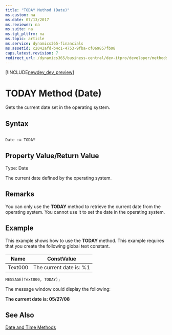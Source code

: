 ```yaml
---
title: "TODAY Method (Date)"
ms.custom: na
ms.date: 07/13/2017
ms.reviewer: na
ms.suite: na
ms.tgt_pltfrm: na
ms.topic: article
ms.service: dynamics365-financials
ms.assetid: c2042afd-b4c1-4753-9fba-cf069857fb08
caps.latest.revision: 7
redirect_url: /dynamics365/business-central/dev-itpro/developer/methods/devenv-al-method-reference
---
```


[!INCLUDE[newdev_dev_preview](../includes/newdev_dev_preview.md)]

# TODAY Method (Date)
Gets the current date set in the operating system.  
  
## Syntax  
  
```  
  
Date := TODAY  
```  
  
## Property Value/Return Value  
 Type: Date  
  
 The current date defined by the operating system.  
  
## Remarks  
 You can only use the **TODAY** method to retrieve the current date from the operating system. You cannot use it to set the date in the operating system.  
  
## Example  
 This example shows how to use the **TODAY** method. This example requires that you create the following global text constant.  
  
|Name|ConstValue|  
|----------|----------------|  
|Text000|The current date is: %1|  
  
```  
MESSAGE(Text000, TODAY);  
```  
  
 The message window could display the following:  
  
 **The current date is: 05/27/08**  
  
## See Also  
 [Date and Time Methods](devenv-Date-and-Time-Methods.md)